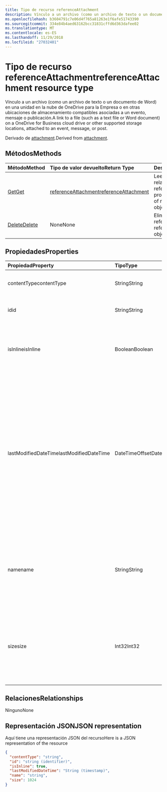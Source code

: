 ```yaml
---
title: Tipo de recurso referenceAttachment
description: Vínculo a un archivo (como un archivo de texto o un documento de Word) en una unidad en la nube de OneDrive para la Empresa o en otras ubicaciones de almacenamiento compatibles asociadas a un evento, mensaje o publicación.
ms.openlocfilehash: b3604791c7e06d4f765a81263e1f6afe51743390
ms.sourcegitcommit: 334e84b4aed63162bcc31831cffd6d363dafee02
ms.translationtype: MT
ms.contentlocale: es-ES
ms.lasthandoff: 11/29/2018
ms.locfileid: "27032401"
---
```

# <a name="referenceattachment-resource-type"></a><span data-ttu-id="26c71-103">Tipo de recurso referenceAttachment</span><span class="sxs-lookup"><span data-stu-id="26c71-103">referenceAttachment resource type</span></span>

<span data-ttu-id="26c71-104">Vínculo a un archivo (como un archivo de texto o un documento de Word) en una unidad en la nube de OneDrive para la Empresa o en otras ubicaciones de almacenamiento compatibles asociadas a un evento, mensaje o publicación.</span><span class="sxs-lookup"><span data-stu-id="26c71-104">A link to a file (such as a text file or Word document) on a OneDrive for Business cloud drive or other supported storage locations, attached to an event, message, or post.</span></span>

<span data-ttu-id="26c71-105">Derivado de [attachment](attachment.md).</span><span class="sxs-lookup"><span data-stu-id="26c71-105">Derived from [attachment](attachment.md).</span></span>

## <a name="methods"></a><span data-ttu-id="26c71-106">Métodos</span><span class="sxs-lookup"><span data-stu-id="26c71-106">Methods</span></span>

| <span data-ttu-id="26c71-107">Método</span><span class="sxs-lookup"><span data-stu-id="26c71-107">Method</span></span>       | <span data-ttu-id="26c71-108">Tipo de valor devuelto</span><span class="sxs-lookup"><span data-stu-id="26c71-108">Return Type</span></span>  |<span data-ttu-id="26c71-109">Descripción</span><span class="sxs-lookup"><span data-stu-id="26c71-109">Description</span></span>|
|:---------------|:--------|:----------|
|[<span data-ttu-id="26c71-110">Get</span><span class="sxs-lookup"><span data-stu-id="26c71-110">Get</span></span>](../api/attachment-get.md) | [<span data-ttu-id="26c71-111">referenceAttachment</span><span class="sxs-lookup"><span data-stu-id="26c71-111">referenceAttachment</span></span>](referenceattachment.md) |<span data-ttu-id="26c71-112">Lee las propiedades y relaciones del objeto referenceAttachment.</span><span class="sxs-lookup"><span data-stu-id="26c71-112">Read properties and relationships of referenceAttachment object.</span></span>|
|[<span data-ttu-id="26c71-113">Delete</span><span class="sxs-lookup"><span data-stu-id="26c71-113">Delete</span></span>](../api/attachment-delete.md) | <span data-ttu-id="26c71-114">None</span><span class="sxs-lookup"><span data-stu-id="26c71-114">None</span></span> |<span data-ttu-id="26c71-115">Elimina el objeto referenceAttachment.</span><span class="sxs-lookup"><span data-stu-id="26c71-115">Delete referenceAttachment object.</span></span> |

## <a name="properties"></a><span data-ttu-id="26c71-116">Propiedades</span><span class="sxs-lookup"><span data-stu-id="26c71-116">Properties</span></span>
| <span data-ttu-id="26c71-117">Propiedad</span><span class="sxs-lookup"><span data-stu-id="26c71-117">Property</span></span>     | <span data-ttu-id="26c71-118">Tipo</span><span class="sxs-lookup"><span data-stu-id="26c71-118">Type</span></span>   |<span data-ttu-id="26c71-119">Descripción</span><span class="sxs-lookup"><span data-stu-id="26c71-119">Description</span></span>|
|:---------------|:--------|:----------|
|<span data-ttu-id="26c71-120">contentType</span><span class="sxs-lookup"><span data-stu-id="26c71-120">contentType</span></span>|<span data-ttu-id="26c71-121">String</span><span class="sxs-lookup"><span data-stu-id="26c71-121">String</span></span>|<span data-ttu-id="26c71-122">El tipo de contenido de los datos adjuntos.</span><span class="sxs-lookup"><span data-stu-id="26c71-122">The content type of the attachment.</span></span>|
|<span data-ttu-id="26c71-123">id</span><span class="sxs-lookup"><span data-stu-id="26c71-123">id</span></span>|<span data-ttu-id="26c71-124">String</span><span class="sxs-lookup"><span data-stu-id="26c71-124">String</span></span>|<span data-ttu-id="26c71-p101">Identificador de los datos adjuntos  Solo lectura.</span><span class="sxs-lookup"><span data-stu-id="26c71-p101">The attachment ID.  Read-only.</span></span>|
|<span data-ttu-id="26c71-127">isInline</span><span class="sxs-lookup"><span data-stu-id="26c71-127">isInline</span></span>|<span data-ttu-id="26c71-128">Boolean</span><span class="sxs-lookup"><span data-stu-id="26c71-128">Boolean</span></span>|<span data-ttu-id="26c71-129">Se establece en true si los datos adjuntos aparecen en insertados en el cuerpo del objeto embedding.</span><span class="sxs-lookup"><span data-stu-id="26c71-129">Set to true if the attachment appears inline in the body of the embedding object.</span></span>|
|<span data-ttu-id="26c71-130">lastModifiedDateTime</span><span class="sxs-lookup"><span data-stu-id="26c71-130">lastModifiedDateTime</span></span>|<span data-ttu-id="26c71-131">DateTimeOffset</span><span class="sxs-lookup"><span data-stu-id="26c71-131">DateTimeOffset</span></span>|<span data-ttu-id="26c71-p102">Fecha y hora de la última modificación de los datos adjuntos. El tipo de marca de tiempo representa la información de fecha y hora con el formato ISO 8601 y está siempre en hora UTC. Por ejemplo, la medianoche UTC del 1 de enero de 2014 sería así: `'2014-01-01T00:00:00Z'`</span><span class="sxs-lookup"><span data-stu-id="26c71-p102">The date and time when the attachment was last modified. The Timestamp type represents date and time information using ISO 8601 format and is always in UTC time. For example, midnight UTC on Jan 1, 2014 would look like this: `'2014-01-01T00:00:00Z'`</span></span>|
|<span data-ttu-id="26c71-135">name</span><span class="sxs-lookup"><span data-stu-id="26c71-135">name</span></span>|<span data-ttu-id="26c71-136">String</span><span class="sxs-lookup"><span data-stu-id="26c71-136">String</span></span>|<span data-ttu-id="26c71-p103">Texto que aparece debajo del icono que representa al archivo adjunto incrustado. No tiene que ser el nombre de archivo real.</span><span class="sxs-lookup"><span data-stu-id="26c71-p103">The text that is displayed below the icon representing the embedded attachment. This does not need to be the actual file name.</span></span>|
|<span data-ttu-id="26c71-139">size</span><span class="sxs-lookup"><span data-stu-id="26c71-139">size</span></span>|<span data-ttu-id="26c71-140">Int32</span><span class="sxs-lookup"><span data-stu-id="26c71-140">Int32</span></span>|<span data-ttu-id="26c71-141">Tamaño en bytes de los metadatos almacenados en el mensaje del archivo adjunto.</span><span class="sxs-lookup"><span data-stu-id="26c71-141">The size of the metadata that is stored on the message for the attachment in bytes.</span></span> <span data-ttu-id="26c71-142">Este valor no indica el tamaño del archivo real.</span><span class="sxs-lookup"><span data-stu-id="26c71-142">This value does not indicate the size of the actual file.</span></span>|

## <a name="relationships"></a><span data-ttu-id="26c71-143">Relaciones</span><span class="sxs-lookup"><span data-stu-id="26c71-143">Relationships</span></span>
<span data-ttu-id="26c71-144">Ninguno</span><span class="sxs-lookup"><span data-stu-id="26c71-144">None</span></span>



## <a name="json-representation"></a><span data-ttu-id="26c71-145">Representación JSON</span><span class="sxs-lookup"><span data-stu-id="26c71-145">JSON representation</span></span>

<span data-ttu-id="26c71-146">Aquí tiene una representación JSON del recurso</span><span class="sxs-lookup"><span data-stu-id="26c71-146">Here is a JSON representation of the resource</span></span>

<!--{
  "blockType": "resource",
  "optionalProperties": [],
  "baseType": "microsoft.graph.attachment",
  "@odata.type": "microsoft.graph.referenceAttachment"
}-->

```json
{
  "contentType": "string",
  "id": "string (identifier)",
  "isInline": true,
  "lastModifiedDateTime": "String (timestamp)",
  "name": "string",
  "size": 1024
}

```

<!-- uuid: 8fcb5dbc-d5aa-4681-8e31-b001d5168d79
2015-10-25 14:57:30 UTC -->
<!-- {
  "type": "#page.annotation",
  "description": "referenceAttachment resource",
  "keywords": "",
  "section": "documentation",
  "tocPath": ""
}-->
